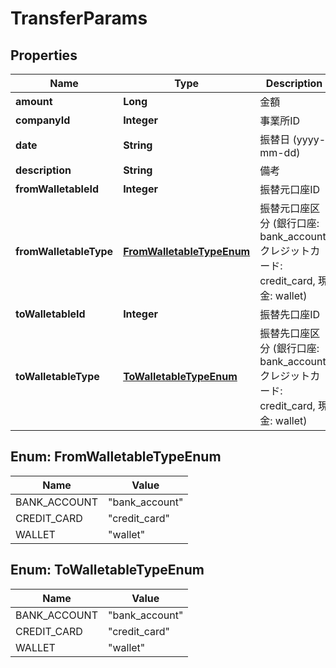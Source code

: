 

# TransferParams


## Properties

| Name | Type | Description | Notes |
|------------ | ------------- | ------------- | -------------|
|**amount** | **Long** | 金額 |  |
|**companyId** | **Integer** | 事業所ID |  |
|**date** | **String** | 振替日 (yyyy-mm-dd) |  |
|**description** | **String** | 備考 |  [optional] |
|**fromWalletableId** | **Integer** | 振替元口座ID |  |
|**fromWalletableType** | [**FromWalletableTypeEnum**](#FromWalletableTypeEnum) | 振替元口座区分 (銀行口座: bank_account, クレジットカード: credit_card, 現金: wallet) |  |
|**toWalletableId** | **Integer** | 振替先口座ID |  |
|**toWalletableType** | [**ToWalletableTypeEnum**](#ToWalletableTypeEnum) | 振替先口座区分 (銀行口座: bank_account, クレジットカード: credit_card, 現金: wallet) |  |



## Enum: FromWalletableTypeEnum

| Name | Value |
|---- | -----|
| BANK_ACCOUNT | &quot;bank_account&quot; |
| CREDIT_CARD | &quot;credit_card&quot; |
| WALLET | &quot;wallet&quot; |



## Enum: ToWalletableTypeEnum

| Name | Value |
|---- | -----|
| BANK_ACCOUNT | &quot;bank_account&quot; |
| CREDIT_CARD | &quot;credit_card&quot; |
| WALLET | &quot;wallet&quot; |



